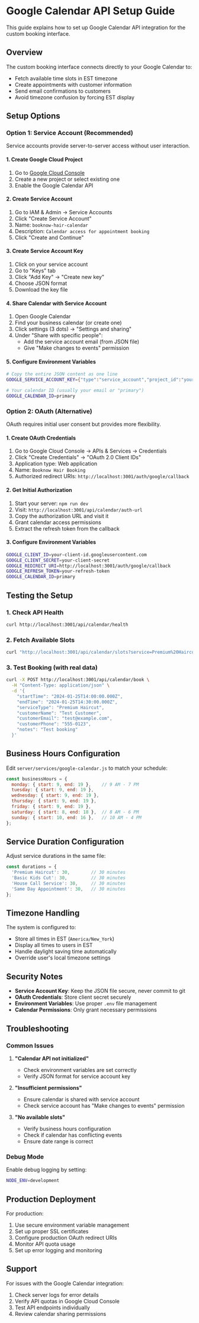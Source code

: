 # Google Calendar API Setup Guide

This guide explains how to set up Google Calendar API integration for the custom booking interface.

## Overview

The custom booking interface connects directly to your Google Calendar to:
- Fetch available time slots in EST timezone
- Create appointments with customer information
- Send email confirmations to customers
- Avoid timezone confusion by forcing EST display

## Setup Options

### Option 1: Service Account (Recommended)

Service accounts provide server-to-server access without user interaction.

#### 1. Create Google Cloud Project
1. Go to [Google Cloud Console](https://console.cloud.google.com/)
2. Create a new project or select existing one
3. Enable the Google Calendar API

#### 2. Create Service Account
1. Go to IAM & Admin → Service Accounts
2. Click "Create Service Account"
3. Name: `booknow-hair-calendar`
4. Description: `Calendar access for appointment booking`
5. Click "Create and Continue"

#### 3. Create Service Account Key
1. Click on your service account
2. Go to "Keys" tab
3. Click "Add Key" → "Create new key"
4. Choose JSON format
5. Download the key file

#### 4. Share Calendar with Service Account
1. Open Google Calendar
2. Find your business calendar (or create one)
3. Click settings (3 dots) → "Settings and sharing"
4. Under "Share with specific people":
   - Add the service account email (from JSON file)
   - Give "Make changes to events" permission

#### 5. Configure Environment Variables
```bash
# Copy the entire JSON content as one line
GOOGLE_SERVICE_ACCOUNT_KEY={"type":"service_account","project_id":"your-project-id"...}

# Your calendar ID (usually your email or "primary")
GOOGLE_CALENDAR_ID=primary
```

### Option 2: OAuth (Alternative)

OAuth requires initial user consent but provides more flexibility.

#### 1. Create OAuth Credentials
1. Go to Google Cloud Console → APIs & Services → Credentials
2. Click "Create Credentials" → "OAuth 2.0 Client IDs"
3. Application type: Web application
4. Name: `Booknow Hair Booking`
5. Authorized redirect URIs: `http://localhost:3001/auth/google/callback`

#### 2. Get Initial Authorization
1. Start your server: `npm run dev`
2. Visit: `http://localhost:3001/api/calendar/auth-url`
3. Copy the authorization URL and visit it
4. Grant calendar access permissions
5. Extract the refresh token from the callback

#### 3. Configure Environment Variables
```bash
GOOGLE_CLIENT_ID=your-client-id.googleusercontent.com
GOOGLE_CLIENT_SECRET=your-client-secret
GOOGLE_REDIRECT_URI=http://localhost:3001/auth/google/callback
GOOGLE_REFRESH_TOKEN=your-refresh-token
GOOGLE_CALENDAR_ID=primary
```

## Testing the Setup

### 1. Check API Health
```bash
curl http://localhost:3001/api/calendar/health
```

### 2. Fetch Available Slots
```bash
curl "http://localhost:3001/api/calendar/slots?service=Premium%20Haircut&days=7"
```

### 3. Test Booking (with real data)
```bash
curl -X POST http://localhost:3001/api/calendar/book \
  -H "Content-Type: application/json" \
  -d '{
    "startTime": "2024-01-25T14:00:00.000Z",
    "endTime": "2024-01-25T14:30:00.000Z",
    "serviceType": "Premium Haircut",
    "customerName": "Test Customer",
    "customerEmail": "test@example.com",
    "customerPhone": "555-0123",
    "notes": "Test booking"
  }'
```

## Business Hours Configuration

Edit `server/services/google-calendar.js` to match your schedule:

```javascript
const businessHours = {
  monday: { start: 9, end: 19 },    // 9 AM - 7 PM
  tuesday: { start: 9, end: 19 },
  wednesday: { start: 9, end: 19 },
  thursday: { start: 9, end: 19 },
  friday: { start: 9, end: 19 },
  saturday: { start: 8, end: 18 },  // 8 AM - 6 PM
  sunday: { start: 10, end: 16 },   // 10 AM - 4 PM
};
```

## Service Duration Configuration

Adjust service durations in the same file:

```javascript
const durations = {
  'Premium Haircut': 30,        // 30 minutes
  'Basic Kids Cut': 30,         // 30 minutes
  'House Call Service': 30,     // 30 minutes
  'Same Day Appointment': 30,   // 30 minutes
};
```

## Timezone Handling

The system is configured to:
- Store all times in EST (`America/New_York`)
- Display all times to users in EST
- Handle daylight saving time automatically
- Override user's local timezone settings

## Security Notes

- **Service Account Key**: Keep the JSON file secure, never commit to git
- **OAuth Credentials**: Store client secret securely
- **Environment Variables**: Use proper `.env` file management
- **Calendar Permissions**: Only grant necessary permissions

## Troubleshooting

### Common Issues

1. **"Calendar API not initialized"**
   - Check environment variables are set correctly
   - Verify JSON format for service account key

2. **"Insufficient permissions"**
   - Ensure calendar is shared with service account
   - Check service account has "Make changes to events" permission

3. **"No available slots"**
   - Verify business hours configuration
   - Check if calendar has conflicting events
   - Ensure date range is correct

### Debug Mode

Enable debug logging by setting:
```bash
NODE_ENV=development
```

## Production Deployment

For production:
1. Use secure environment variable management
2. Set up proper SSL certificates
3. Configure production OAuth redirect URIs
4. Monitor API quota usage
5. Set up error logging and monitoring

## Support

For issues with the Google Calendar integration:
1. Check server logs for error details
2. Verify API quotas in Google Cloud Console
3. Test API endpoints individually
4. Review calendar sharing permissions
